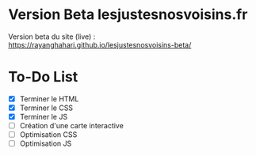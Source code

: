 # Version Beta lesjustesnosvoisins.fr
Version beta du site (live) : https://rayanghahari.github.io/lesjustesnosvoisins-beta/
# To-Do List
- [X] Terminer le HTML
- [X] Terminer le CSS
- [X] Terminer le JS
- [ ] Création d'une carte interactive
- [ ] Optimisation CSS
- [ ] Optimisation JS
